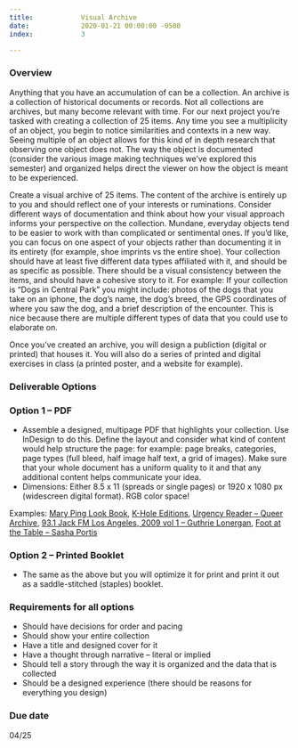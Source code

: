 ```yaml
---
title:            Visual Archive
date:             2020-01-21 00:00:00 -0500
index:            3

---
```


### Overview
Anything that you have an accumulation of can be a collection. An archive is a collection of historical documents or records. Not all collections are archives, but many become relevant with time. For our next project you’re tasked with creating a collection of 25 items. Any time you see a multiplicity of an object, you begin to notice similarities and contexts in a new way. Seeing multiple of an object allows for this kind of in depth research that observing one object does not. The way the object is documented (consider the various image making techniques we’ve explored this semester) and organized helps direct the viewer on how the object is meant to be experienced.


Create a visual archive of 25 items. The content of the archive is entirely up to you and should reflect one of your interests or ruminations. Consider different ways of documentation and think about how your visual approach informs your perspective on the collection. Mundane, everyday objects tend to be easier to work with than complicated or sentimental ones. If you’d like, you can focus on one aspect of your objects rather than documenting it in its entirety (for example, shoe imprints vs the entire shoe).  Your collection should have at least five different data types affiliated with it, and should be as specific as possible. There should be a visual consistency between the items, and should have a cohesive story to it. For example: If your collection is “Dogs in Central Park” you might include: photos of the dogs that you take on an iphone, the dog’s name, the dog’s breed, the GPS coordinates of where you saw the dog, and a brief description of the encounter. This is nice because there are multiple different types of data that you could use to elaborate on.

Once you’ve created an archive, you will design a publiction (digital or printed) that houses it. You will also do a series of printed and digital exercises in class (a printed poster, and a website for example).



### Deliverable Options
### Option 1 – PDF
- Assemble a designed, multipage PDF that highlights your collection. Use InDesign to do this. Define the layout and consider what kind of content would help structure the page: for example: page breaks, categories, page types (full bleed, half image half text, a grid of images). Make sure that your whole document has a uniform quality to it and that any additional content helps communicate your idea.
- Dimensions: Either 8.5 x 11 (spreads or single pages) or 1920 x 1080 px (widescreen digital format). RGB color space!

Examples: [Mary Ping Look Book](http://maryping.com/downloads/MARYPING_S_S_2015.pdf), [K-Hole Editions](http://khole.net/dl?v=4), [Urgency Reader – Queer Archive](https://www.dropbox.com/s/upt110q2fetc4zs/URGENCYREADER_lo.pdf?dl=0), [93.1 Jack FM Los Angeles, 2009 vol 1 – Guthrie Lonergan](http://www.theageofmammals.com/jackfm/jackfm_losangeles_2008.pdf), [Foot at the Table – Sasha Portis](https://sashaportis.com/writing/foot_at_the_table.pdf)

### Option 2 – Printed Booklet
- The same as the above but you will optimize it for print and print it out as a saddle-stitched (staples) booklet.


### Requirements for all options
- Should have decisions for order and pacing
- Should show your entire collection
- Have a title and designed cover for it
- Have a thought through narrative – literal or implied
- Should tell a story through the way it is organized and the data that is collected
- Should be a designed experience (there should be reasons for everything you design)

### Due date
04/25